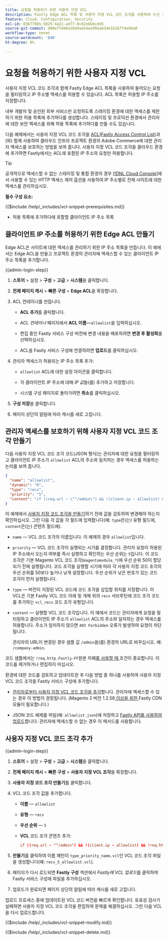 ```yaml
---
title: 요청을 허용하기 위한 사용자 지정 VCL
description: Fastly Edge ACL 목록 및 사용자 지정 VCL 코드 조각을 사용하여 수신 요청을 필터링하고 Adobe Commerce 사이트에 대한 IP 주소별 액세스를 허용합니다.
feature: Cloud, Configuration, Security
exl-id: 836779b5-5029-4a21-ad77-0c82ebbbcdd5
source-git-commit: d08ef7d46e3b94ae54ee99aa63de1b267f4e94a0
workflow-type: tm+mt
source-wordcount: '848'
ht-degree: 0%

---
```


# 요청을 허용하기 위한 사용자 지정 VCL

사용자 지정 VCL 코드 조각과 함께 Fastly Edge ACL 목록을 사용하여 들어오는 요청을 필터링하고 IP 주소별 액세스를 허용할 수 있습니다. ACL 목록은 허용할 IP 주소를 지정합니다.

내부 개발자 및 승인된 외부 서비스만 요청하도록 스테이징 환경에 대한 액세스를 제한하기 위한 허용 목록에 추가하다를 생성합니다. 스테이징 및 프로덕션 환경에서 관리자에 대한 보안 액세스를 위해 허용 목록에 추가하다를 만들 수도 있습니다.

다음 예제에서는 사용자 지정 VCL 코드 조각을 [ACL(Fastly Access Control List)](https://docs.fastly.com/guides/access-control-lists/about-acls)과(와) 함께 사용하여 클라우드 인프라 프로젝트 환경의 Adobe Commerce에 대한 관리자 액세스를 보호하는 방법을 보여 줍니다. 사용자 지정 VCL 코드 조각을 클라우드 환경에 추가하면 Fastly에서는 ACL에 포함된 IP 주소의 요청만 허용합니다.

>[!TIP]
>
>공개적으로 액세스할 수 없는 스테이징 및 통합 환경의 경우 [[!DNL Cloud Console]](../project/overview.md#access-the-project-web-interface)에서 사용할 수 있는 HTTP 액세스 제어 옵션을 사용하여 IP 주소별로 전체 사이트에 대한 액세스를 관리하십시오.

**필수 구성 요소:**


{{$include /help/_includes/vcl-snippet-prerequisites.md}}

- 허용 목록에 추가하다에 포함할 클라이언트 IP 주소 목록

## 클라이언트 IP 주소를 허용하기 위한 Edge ACL 만들기

Edge ACL은 사이트에 대한 액세스를 관리하기 위한 IP 주소 목록을 만듭니다. 이 예에서는 Edge ACL을 만들고 프로젝트 환경의 관리자에 액세스할 수 있는 클라이언트 IP 주소 목록을 추가합니다.

{{admin-login-step}}

1. **스토어** > 설정 > **구성** > **고급** > **시스템**&#x200B;을 클릭합니다.

1. **전체 페이지 캐시** > **빠른 구성** > **Edge ACL**&#x200B;을 확장합니다.

1. ACL 컨테이너를 만듭니다.

   - **ACL 추가**&#x200B;를 클릭합니다.

   - *ACL 컨테이너* 페이지에서 **ACL 이름**—`allowlist`을 입력하십시오.

   - 편집 중인 Fastly 서비스 구성 버전에 변경 내용을 배포하려면 **변경 후 활성화**&#x200B;를 선택하십시오.

   - ACL을 Fastly 서비스 구성에 연결하려면 **업로드**&#x200B;를 클릭하십시오.

1. 관리자 액세스가 허용되는 IP 주소 목록 추가:

   - `allowlist` ACL에 대한 설정 아이콘을 클릭합니다.

   - 각 클라이언트 IP 주소에 대해 *IP 값*&#x200B;을(를) 추가하고 저장합니다.

   - 시스템 구성 페이지로 돌아가려면 **취소**&#x200B;를 클릭하십시오.

1. **구성 저장**&#x200B;을 클릭합니다.

1. 페이지 상단의 알림에 따라 캐시를 새로 고칩니다.

## 관리자 액세스를 보호하기 위해 사용자 지정 VCL 코드 조각 만들기

다음 사용자 지정 VCL 코드 조각 코드(JSON 형식)는 관리자에 대한 요청을 필터링하고 클라이언트 IP 주소가 `allowlist` ACL의 주소와 일치하는 경우 액세스를 허용하는 논리를 보여 줍니다.

```json
{
  "name": "allowlist",
  "dynamic": "0",
  "type": "recv",
  "priority": "5",
  "content": "if ((req.url ~ \"^/admin\") && !(client.ip ~ allowlist) && !req.http.Fastly-FF) { error 403 \"Forbidden\"; }"
}
```

이 예제에서 [사용자 지정 코드 조각을 만들기](https://experienceleague.adobe.com/docs/commerce-on-cloud/user-guide/cdn/custom-vcl-snippets/fastly-vcl-allowlist.html#add-the-custom-vcl-snippet)하기 전에 값을 검토하여 변경해야 하는지 확인하십시오. 그런 다음 각 값을 각 필드에 입력합니다(예: `type`은(는) 유형 필드에, `content`은(는) 콘텐츠 필드에).

- `name` — VCL 코드 조각의 이름입니다. 이 예제의 경우 `allowlist`입니다.

- `priority` — VCL 코드 조각이 실행되는 시기를 결정합니다. 관리자 요청이 허용된 IP 주소에서 오는지 여부를 즉시 실행하고 확인하는 우선 순위는 `5`입니다. 이 코드 조각은 기본 Magento VCL 코드 조각(`magentomodule_*`)에 우선 순위 50이 할당되기 전에 실행됩니다. 코드 조각을 실행할 시기에 따라 각 사용자 지정 코드 조각의 우선 순위를 50보다 높거나 낮게 설정합니다. 우선 순위가 낮은 번호가 있는 코드 조각이 먼저 실행됩니다.

- `type` — 버전이 지정된 VCL 코드에 코드 조각을 삽입할 위치를 지정합니다. 이 VCL은 기본 Fastly VCL 코드 아래 및 개체 위의 `recv` 서브루틴에 코드 조각 코드를 추가하는 `vcl_recv` 코드 조각 유형입니다.

- `content` — 실행할 VCL 코드 조각입니다. 이 예에서 코드는 관리자에게 요청을 필터링하고 클라이언트 IP 주소가 `allowlist` ACL의 주소와 일치하는 경우 액세스를 허용합니다. 주소가 일치하지 않으면 `403 Forbidden` 오류가 발생하여 요청이 차단됩니다.

  관리자의 URL이 변경된 경우 샘플 값 `/admin`을(를) 환경의 URL로 바꾸십시오. 예: `/company-admin`.

코드 샘플에서는 `!req.http.Fastly-FF`원본 차폐[를 사용할 때 ](fastly-custom-cache-configuration.md#configure-back-ends-and-origin-shielding) 조건이 중요합니다. 이 코드를 제거하거나 편집하지 마십시오.

환경에 대한 코드를 검토하고 업데이트한 후 다음 방법 중 하나를 사용하여 사용자 지정 VCL 코드 조각을 Fastly 서비스 구성에 추가합니다.

- [관리자로부터 사용자 지정 VCL 코드 조각을 추가](#add-the-custom-vcl-snippet)합니다. 관리자에 액세스할 수 있는 경우 이 방법이 권장됩니다. (Magento 2 버전 1.2.58[ 이상을 위한 ](fastly-configuration.md#upgrade)Fastly CDN 모듈이 필요합니다.)

- JSON 코드 예제를 파일(예: `allowlist.json`)에 저장하고 [Fastly API를 사용하여 업로드](fastly-vcl-custom-snippets.md#manage-custom-vcl-snippets-using-the-api)합니다. 관리자에 액세스할 수 없는 경우 이 메서드를 사용합니다.

## 사용자 지정 VCL 코드 조각 추가

{{admin-login-step}}

1. **스토어** > 설정 > **구성** > **고급** > **시스템**&#x200B;을 클릭합니다.

1. **전체 페이지 캐시** > **빠른 구성** > **사용자 지정 VCL 조각**&#x200B;을 확장합니다.

1. **사용자 지정 코드 조각 만들기**&#x200B;를 클릭합니다.

1. VCL 코드 조각 값을 추가합니다.

   - **이름** — `allowlist`

   - **유형** — `recv`

   - **우선 순위** — `5`

   - **VCL** 코드 조각 콘텐츠 추가:

     ```conf
     if ((req.url ~ "^/admin") && !(client.ip ~ allowlist) && !req.http.Fastly-FF) { error 403 "Forbidden";}
     ```

1. **만들기**&#x200B;를 클릭하여 이름 패턴이 `type_priority_name.vcl`인 VCL 코드 조각 파일을 생성합니다(예: `recv_5_allowlist.vcl`).

1. 페이지가 다시 로드되면 **Fastly 구성** 섹션에서 *Fastly에 VCL 업로드*&#x200B;를 클릭하여 Fastly 서비스 구성에 파일을 추가하십시오.

1. 업로드가 완료되면 페이지 상단의 알림에 따라 캐시를 새로 고칩니다.

업로드 프로세스 중에 업데이트된 VCL 코드 버전을 빠르게 확인합니다. 유효성 검사가 실패하면 사용자 지정 VCL 코드 조각을 편집하여 문제를 해결하십시오. 그런 다음 VCL을 다시 업로드합니다.

{{$include /help/_includes/vcl-snippet-modify.md}}

{{$include /help/_includes/vcl-snippet-delete.md}}

<!-- Last updated from includes: 2025-01-27 17:16:28 -->
